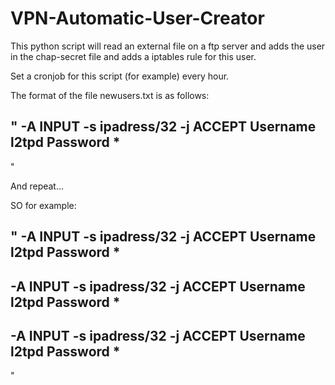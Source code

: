 # VPN-Automatic-User-Creator
This python script will read an external file on a ftp server and adds the user in the chap-secret file and adds a iptables rule for this user.

Set a cronjob for this script (for example) every hour.

The format of the file newusers.txt is as follows:

"
-A INPUT -s ipadress/32 -j ACCEPT
Username             l2tpd   Password                *
-
"

And repeat...

SO for example:

"
-A INPUT -s ipadress/32 -j ACCEPT
Username             l2tpd   Password                *
-
-A INPUT -s ipadress/32 -j ACCEPT
Username             l2tpd   Password                *
-
-A INPUT -s ipadress/32 -j ACCEPT
Username             l2tpd   Password                *
-
"
